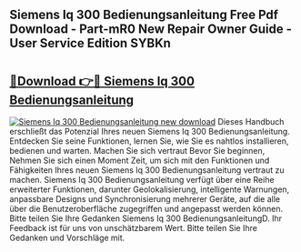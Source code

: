 ## Siemens Iq 300 Bedienungsanleitung Free Pdf Download - Part-mR0 New Repair Owner Guide - User Service Edition SYBKn

# <h2><a href="http://df46x6w.blite.top/?on=Siemens+Iq+300+Bedienungsanleitung">🔗Download 👉🔴 Siemens Iq 300 Bedienungsanleitung</a></h2>

[![Siemens Iq 300 Bedienungsanleitung new download](https://i.imgur.com/lujVjoI.png)](http://df46x6w.blite.top/?on=Siemens+Iq+300+Bedienungsanleitung)
Dieses Handbuch erschließt das Potenzial Ihres neuen Siemens Iq 300 Bedienungsanleitung. Entdecken Sie seine Funktionen, lernen Sie, wie Sie es nahtlos installieren, bedienen und warten. Machen Sie sich vertraut Bevor Sie beginnen, Nehmen Sie sich einen Moment Zeit, um sich mit den Funktionen und Fähigkeiten Ihres neuen Siemens Iq 300 Bedienungsanleitung vertraut zu machen. Siemens Iq 300 Bedienungsanleitung verfügt über eine Reihe erweiterter Funktionen, darunter Geolokalisierung, intelligente Warnungen, anpassbare Designs und Synchronisierung mehrerer Geräte, auf die alle über die Benutzeroberfläche zugegriffen und angepasst werden können. Bitte teilen Sie Ihre Gedanken Siemens Iq 300 BedienungsanleitungD. Ihr Feedback ist für uns von unschätzbarem Wert. Bitte teilen Sie Ihre Gedanken und Vorschläge mit.
